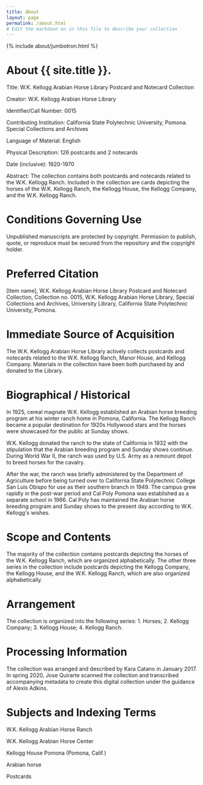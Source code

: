 ```yaml
---
title: About
layout: page
permalink: /about.html
# Edit the markdown on in this file to describe your collection
---
```


{% include about/jumbotron.html %}

# About {{ site.title }}.

Title: W.K. Kellogg Arabian Horse Library Postcard and Notecard Collection

Creator: W.K. Kellogg Arabian Horse Library

Identifier/Call Number: 0015

Contributing Institution: California State Polytechnic University, Pomona. Special Collections and Archives

Language of Material: English

Physical Description: 126 postcards and 2 notecards

Date (inclusive): 1920-1970

Abstract: The collection contains both postcards and notecards related to the W.K. Kellogg Ranch. Included in the collection are cards depicting the horses of the W.K. Kellogg Ranch, the Kellogg House, the Kellogg Company, and the W.K. Kellogg Ranch.

# Conditions Governing Use

Unpublished manuscripts are protected by copyright. Permission to publish, quote, or reproduce must be secured from the repository and the copyright holder.

# Preferred Citation 

[Item name], W.K. Kellogg Arabian Horse Library Postcard and Notecard Collection, Collection no. 0015, W.K. Kellogg Arabian Horse Library, Special Collections and Archives, University Library, California State Polytechnic University, Pomona.

# Immediate Source of Acquisition 

The W.K. Kellogg Arabian Horse Library actively collects postcards and notecards related to the W.K. Kellogg Ranch, Manor House, and Kellogg Company. Materials in the collection have been both purchased by and donated to the Library.

# Biographical / Historical

In 1925, cereal magnate W.K. Kellogg established an Arabian horse breeding program at his winter ranch home in Pomona, California. The Kellogg Ranch became a popular destination for 1920s Hollywood stars and the horses were showcased for the public at Sunday shows.

 

W.K. Kellogg donated the ranch to the state of California in 1932 with the stipulation that the Arabian breeding program and Sunday shows continue. During World War II, the ranch was used by U.S. Army as a remount depot to breed horses for the cavalry.

 

After the war, the ranch was briefly administered by the Department of Agriculture before being turned over to California State Polytechnic College San Luis Obispo for use as their southern branch in 1949. The campus grew rapidly in the post-war period and Cal Poly Pomona was established as a separate school in 1966. Cal Poly has maintained the Arabian horse breeding program and Sunday shows to the present day according to W.K. Kellogg's wishes.


# Scope and Contents

The majority of the collection contains postcards depicting the horses of the W.K. Kellogg Ranch, which are organized alphabetically. The other three series in the collection include postcards depicting the Kellogg Company, the Kellogg House, and the W.K. Kellogg Ranch, which are also organized alphabetically.


# Arrangement

The collection is organized into the following series: 1. Horses; 2. Kellogg Company; 3. Kellogg House; 4. Kellogg Ranch.

# Processing Information

The collection was arranged and described by Kara Catano in January 2017. In spring 2020, Jose Quirarte scanned the collection and transcribed accompanying metadata to create this digital collection under the guidance of Alexis Adkins.

# Subjects and Indexing Terms

W.K. Kellogg Arabian Horse Ranch

W.K. Kellogg Arabian Horse Center

Kellogg House Pomona (Pomona, Calif.)

Arabian horse

Postcards